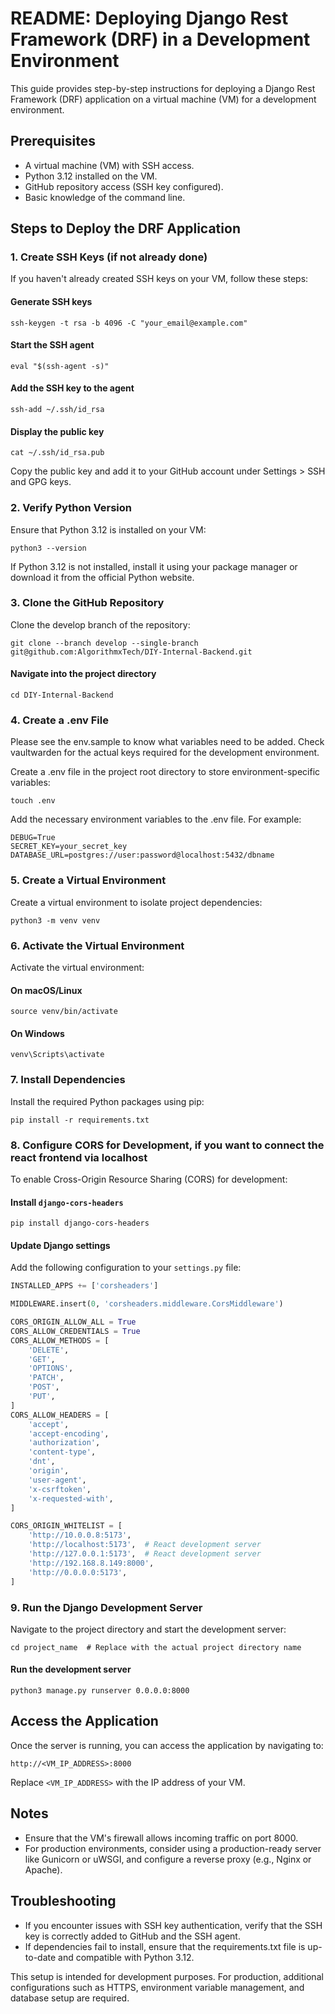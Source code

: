 
# README: Deploying Django Rest Framework (DRF) in a Development Environment

This guide provides step-by-step instructions for deploying a Django Rest Framework (DRF) application on a virtual machine (VM) for a development environment.

## Prerequisites

- A virtual machine (VM) with SSH access.
- Python 3.12 installed on the VM.
- GitHub repository access (SSH key configured).
- Basic knowledge of the command line.

## Steps to Deploy the DRF Application

### 1. Create SSH Keys (if not already done)

If you haven't already created SSH keys on your VM, follow these steps:

#### Generate SSH keys
```
ssh-keygen -t rsa -b 4096 -C "your_email@example.com"
```

#### Start the SSH agent
```
eval "$(ssh-agent -s)"
```

#### Add the SSH key to the agent
```
ssh-add ~/.ssh/id_rsa
```

#### Display the public key
```
cat ~/.ssh/id_rsa.pub
```

Copy the public key and add it to your GitHub account under Settings > SSH and GPG keys.

### 2. Verify Python Version

Ensure that Python 3.12 is installed on your VM:
```
python3 --version
```

If Python 3.12 is not installed, install it using your package manager or download it from the official Python website.

### 3. Clone the GitHub Repository

Clone the develop branch of the repository:
```
git clone --branch develop --single-branch git@github.com:AlgorithmxTech/DIY-Internal-Backend.git
```

#### Navigate into the project directory
```
cd DIY-Internal-Backend
```

### 4. Create a .env File

Please see the env.sample to know what variables need to be added. Check vaultwarden for the actual keys required for the development environment.

Create a .env file in the project root directory to store environment-specific variables:
```
touch .env
```

Add the necessary environment variables to the .env file. For example:
```
DEBUG=True
SECRET_KEY=your_secret_key
DATABASE_URL=postgres://user:password@localhost:5432/dbname
```

### 5. Create a Virtual Environment

Create a virtual environment to isolate project dependencies:
```
python3 -m venv venv
```

### 6. Activate the Virtual Environment

Activate the virtual environment:

#### On macOS/Linux
```
source venv/bin/activate
```

#### On Windows
```
venv\Scripts\activate
```

### 7. Install Dependencies

Install the required Python packages using pip:
```
pip install -r requirements.txt
```

### 8. Configure CORS for Development, if you want to connect the react frontend via localhost

To enable Cross-Origin Resource Sharing (CORS) for development:

#### Install `django-cors-headers`
```
pip install django-cors-headers
```

#### Update Django settings
Add the following configuration to your `settings.py` file:
```python
INSTALLED_APPS += ['corsheaders']

MIDDLEWARE.insert(0, 'corsheaders.middleware.CorsMiddleware')

CORS_ORIGIN_ALLOW_ALL = True
CORS_ALLOW_CREDENTIALS = True
CORS_ALLOW_METHODS = [
    'DELETE',
    'GET',
    'OPTIONS',
    'PATCH',
    'POST',
    'PUT',
]
CORS_ALLOW_HEADERS = [
    'accept',
    'accept-encoding',
    'authorization',
    'content-type',
    'dnt',
    'origin',
    'user-agent',
    'x-csrftoken',
    'x-requested-with',
]

CORS_ORIGIN_WHITELIST = [
    'http://10.0.0.8:5173',
    'http://localhost:5173',  # React development server
    'http://127.0.0.1:5173',  # React development server
    'http://192.168.8.149:8000',
    'http://0.0.0.0:5173',
]
```

### 9. Run the Django Development Server

Navigate to the project directory and start the development server:

```
cd project_name  # Replace with the actual project directory name
```

#### Run the development server
```
python3 manage.py runserver 0.0.0.0:8000
```

## Access the Application

Once the server is running, you can access the application by navigating to:
```
http://<VM_IP_ADDRESS>:8000
```

Replace `<VM_IP_ADDRESS>` with the IP address of your VM.

## Notes

- Ensure that the VM's firewall allows incoming traffic on port 8000.
- For production environments, consider using a production-ready server like Gunicorn or uWSGI, and configure a reverse proxy (e.g., Nginx or Apache).

## Troubleshooting

- If you encounter issues with SSH key authentication, verify that the SSH key is correctly added to GitHub and the SSH agent.
- If dependencies fail to install, ensure that the requirements.txt file is up-to-date and compatible with Python 3.12.

This setup is intended for development purposes. For production, additional configurations such as HTTPS, environment variable management, and database setup are required.
